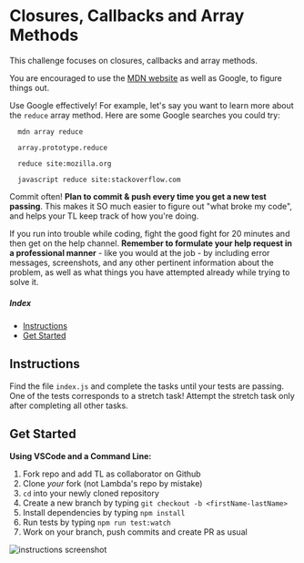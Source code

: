 # Closures, Callbacks and Array Methods

This challenge focuses on closures, callbacks and array methods.

You are encouraged to use the [MDN website](https://developer.mozilla.org/en-US/) as well as Google, to figure things out.

Use Google effectively! For example, let's say you want to learn more about the `reduce` array method. Here are some Google searches you could try:
```
  mdn array reduce
```
```
  array.prototype.reduce
```
```
  reduce site:mozilla.org
```
```
  javascript reduce site:stackoverflow.com
```

Commit often! **Plan to commit & push every time you get a new test passing**. This makes it SO much easier to figure out "what broke my code", and helps your TL keep track of how you're doing.

If you run into trouble while coding, fight the good fight for 20 minutes and then get on the help channel. __Remember to formulate your help request in a professional manner__ - like you would at the job - by including error messages, screenshots, and any other pertinent information about the problem, as well as what things you have attempted already while trying to solve it.

##### Index

* [Instructions](#instructions)
* [Get Started](#get-started)

## Instructions

Find the file `index.js` and complete the tasks until your tests are passing. One of the tests corresponds to a stretch task! Attempt the stretch task only after completing all other tasks.

## Get Started

<summary><strong>Using VSCode and a Command Line:</strong></summary>

1. Fork repo and add TL as collaborator on Github
1. Clone _your_ fork (not Lambda's repo by mistake)
1. `cd` into your newly cloned repository
1. Create a new branch by typing `git checkout -b <firstName-lastName>`
1. Install dependencies by typing `npm install`
1. Run tests by typing `npm run test:watch`
1. Work on your branch, push commits and create PR as usual

<img alt='instructions screenshot' src='./instructions.png'>
